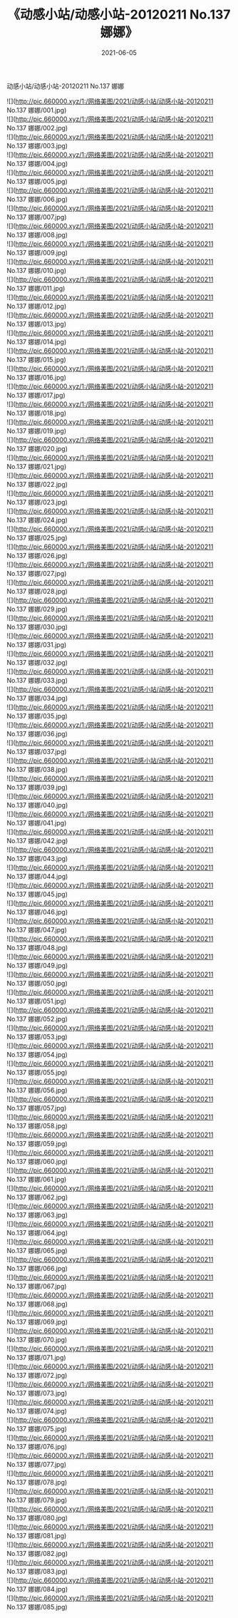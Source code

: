 ﻿---
layout: post
title:  《动感小站/动感小站-20120211 No.137 娜娜》
date:   2021-06-05
img: http://pic.660000.xyz/1:/网络美图/2021/动感小站/动感小站-20120211 No.137 娜娜/000.jpg
categories: [美女, 清纯, 唯美]
---

动感小站/动感小站-20120211 No.137 娜娜

 ![](http://pic.660000.xyz/1:/网络美图/2021/动感小站/动感小站-20120211 No.137 娜娜/001.jpg) <br>![](http://pic.660000.xyz/1:/网络美图/2021/动感小站/动感小站-20120211 No.137 娜娜/002.jpg) <br>![](http://pic.660000.xyz/1:/网络美图/2021/动感小站/动感小站-20120211 No.137 娜娜/003.jpg) <br>![](http://pic.660000.xyz/1:/网络美图/2021/动感小站/动感小站-20120211 No.137 娜娜/004.jpg) <br>![](http://pic.660000.xyz/1:/网络美图/2021/动感小站/动感小站-20120211 No.137 娜娜/005.jpg) <br>![](http://pic.660000.xyz/1:/网络美图/2021/动感小站/动感小站-20120211 No.137 娜娜/006.jpg) <br>![](http://pic.660000.xyz/1:/网络美图/2021/动感小站/动感小站-20120211 No.137 娜娜/007.jpg) <br>![](http://pic.660000.xyz/1:/网络美图/2021/动感小站/动感小站-20120211 No.137 娜娜/008.jpg) <br>![](http://pic.660000.xyz/1:/网络美图/2021/动感小站/动感小站-20120211 No.137 娜娜/009.jpg) <br>![](http://pic.660000.xyz/1:/网络美图/2021/动感小站/动感小站-20120211 No.137 娜娜/010.jpg) <br>![](http://pic.660000.xyz/1:/网络美图/2021/动感小站/动感小站-20120211 No.137 娜娜/011.jpg) <br>![](http://pic.660000.xyz/1:/网络美图/2021/动感小站/动感小站-20120211 No.137 娜娜/012.jpg) <br>![](http://pic.660000.xyz/1:/网络美图/2021/动感小站/动感小站-20120211 No.137 娜娜/013.jpg) <br>![](http://pic.660000.xyz/1:/网络美图/2021/动感小站/动感小站-20120211 No.137 娜娜/014.jpg) <br>![](http://pic.660000.xyz/1:/网络美图/2021/动感小站/动感小站-20120211 No.137 娜娜/015.jpg) <br>![](http://pic.660000.xyz/1:/网络美图/2021/动感小站/动感小站-20120211 No.137 娜娜/016.jpg) <br>![](http://pic.660000.xyz/1:/网络美图/2021/动感小站/动感小站-20120211 No.137 娜娜/017.jpg) <br>![](http://pic.660000.xyz/1:/网络美图/2021/动感小站/动感小站-20120211 No.137 娜娜/018.jpg) <br>![](http://pic.660000.xyz/1:/网络美图/2021/动感小站/动感小站-20120211 No.137 娜娜/019.jpg) <br>![](http://pic.660000.xyz/1:/网络美图/2021/动感小站/动感小站-20120211 No.137 娜娜/020.jpg) <br>![](http://pic.660000.xyz/1:/网络美图/2021/动感小站/动感小站-20120211 No.137 娜娜/021.jpg) <br>![](http://pic.660000.xyz/1:/网络美图/2021/动感小站/动感小站-20120211 No.137 娜娜/022.jpg) <br>![](http://pic.660000.xyz/1:/网络美图/2021/动感小站/动感小站-20120211 No.137 娜娜/023.jpg) <br>![](http://pic.660000.xyz/1:/网络美图/2021/动感小站/动感小站-20120211 No.137 娜娜/024.jpg) <br>![](http://pic.660000.xyz/1:/网络美图/2021/动感小站/动感小站-20120211 No.137 娜娜/025.jpg) <br>![](http://pic.660000.xyz/1:/网络美图/2021/动感小站/动感小站-20120211 No.137 娜娜/026.jpg) <br>![](http://pic.660000.xyz/1:/网络美图/2021/动感小站/动感小站-20120211 No.137 娜娜/027.jpg) <br>![](http://pic.660000.xyz/1:/网络美图/2021/动感小站/动感小站-20120211 No.137 娜娜/028.jpg) <br>![](http://pic.660000.xyz/1:/网络美图/2021/动感小站/动感小站-20120211 No.137 娜娜/029.jpg) <br>![](http://pic.660000.xyz/1:/网络美图/2021/动感小站/动感小站-20120211 No.137 娜娜/030.jpg) <br>![](http://pic.660000.xyz/1:/网络美图/2021/动感小站/动感小站-20120211 No.137 娜娜/031.jpg) <br>![](http://pic.660000.xyz/1:/网络美图/2021/动感小站/动感小站-20120211 No.137 娜娜/032.jpg) <br>![](http://pic.660000.xyz/1:/网络美图/2021/动感小站/动感小站-20120211 No.137 娜娜/033.jpg) <br>![](http://pic.660000.xyz/1:/网络美图/2021/动感小站/动感小站-20120211 No.137 娜娜/034.jpg) <br>![](http://pic.660000.xyz/1:/网络美图/2021/动感小站/动感小站-20120211 No.137 娜娜/035.jpg) <br>![](http://pic.660000.xyz/1:/网络美图/2021/动感小站/动感小站-20120211 No.137 娜娜/036.jpg) <br>![](http://pic.660000.xyz/1:/网络美图/2021/动感小站/动感小站-20120211 No.137 娜娜/037.jpg) <br>![](http://pic.660000.xyz/1:/网络美图/2021/动感小站/动感小站-20120211 No.137 娜娜/038.jpg) <br>![](http://pic.660000.xyz/1:/网络美图/2021/动感小站/动感小站-20120211 No.137 娜娜/039.jpg) <br>![](http://pic.660000.xyz/1:/网络美图/2021/动感小站/动感小站-20120211 No.137 娜娜/040.jpg) <br>![](http://pic.660000.xyz/1:/网络美图/2021/动感小站/动感小站-20120211 No.137 娜娜/041.jpg) <br>![](http://pic.660000.xyz/1:/网络美图/2021/动感小站/动感小站-20120211 No.137 娜娜/042.jpg) <br>![](http://pic.660000.xyz/1:/网络美图/2021/动感小站/动感小站-20120211 No.137 娜娜/043.jpg) <br>![](http://pic.660000.xyz/1:/网络美图/2021/动感小站/动感小站-20120211 No.137 娜娜/044.jpg) <br>![](http://pic.660000.xyz/1:/网络美图/2021/动感小站/动感小站-20120211 No.137 娜娜/045.jpg) <br>![](http://pic.660000.xyz/1:/网络美图/2021/动感小站/动感小站-20120211 No.137 娜娜/046.jpg) <br>![](http://pic.660000.xyz/1:/网络美图/2021/动感小站/动感小站-20120211 No.137 娜娜/047.jpg) <br>![](http://pic.660000.xyz/1:/网络美图/2021/动感小站/动感小站-20120211 No.137 娜娜/048.jpg) <br>![](http://pic.660000.xyz/1:/网络美图/2021/动感小站/动感小站-20120211 No.137 娜娜/049.jpg) <br>![](http://pic.660000.xyz/1:/网络美图/2021/动感小站/动感小站-20120211 No.137 娜娜/050.jpg) <br>![](http://pic.660000.xyz/1:/网络美图/2021/动感小站/动感小站-20120211 No.137 娜娜/051.jpg) <br>![](http://pic.660000.xyz/1:/网络美图/2021/动感小站/动感小站-20120211 No.137 娜娜/052.jpg) <br>![](http://pic.660000.xyz/1:/网络美图/2021/动感小站/动感小站-20120211 No.137 娜娜/053.jpg) <br>![](http://pic.660000.xyz/1:/网络美图/2021/动感小站/动感小站-20120211 No.137 娜娜/054.jpg) <br>![](http://pic.660000.xyz/1:/网络美图/2021/动感小站/动感小站-20120211 No.137 娜娜/055.jpg) <br>![](http://pic.660000.xyz/1:/网络美图/2021/动感小站/动感小站-20120211 No.137 娜娜/056.jpg) <br>![](http://pic.660000.xyz/1:/网络美图/2021/动感小站/动感小站-20120211 No.137 娜娜/057.jpg) <br>![](http://pic.660000.xyz/1:/网络美图/2021/动感小站/动感小站-20120211 No.137 娜娜/058.jpg) <br>![](http://pic.660000.xyz/1:/网络美图/2021/动感小站/动感小站-20120211 No.137 娜娜/059.jpg) <br>![](http://pic.660000.xyz/1:/网络美图/2021/动感小站/动感小站-20120211 No.137 娜娜/060.jpg) <br>![](http://pic.660000.xyz/1:/网络美图/2021/动感小站/动感小站-20120211 No.137 娜娜/061.jpg) <br>![](http://pic.660000.xyz/1:/网络美图/2021/动感小站/动感小站-20120211 No.137 娜娜/062.jpg) <br>![](http://pic.660000.xyz/1:/网络美图/2021/动感小站/动感小站-20120211 No.137 娜娜/063.jpg) <br>![](http://pic.660000.xyz/1:/网络美图/2021/动感小站/动感小站-20120211 No.137 娜娜/064.jpg) <br>![](http://pic.660000.xyz/1:/网络美图/2021/动感小站/动感小站-20120211 No.137 娜娜/065.jpg) <br>![](http://pic.660000.xyz/1:/网络美图/2021/动感小站/动感小站-20120211 No.137 娜娜/066.jpg) <br>![](http://pic.660000.xyz/1:/网络美图/2021/动感小站/动感小站-20120211 No.137 娜娜/067.jpg) <br>![](http://pic.660000.xyz/1:/网络美图/2021/动感小站/动感小站-20120211 No.137 娜娜/068.jpg) <br>![](http://pic.660000.xyz/1:/网络美图/2021/动感小站/动感小站-20120211 No.137 娜娜/069.jpg) <br>![](http://pic.660000.xyz/1:/网络美图/2021/动感小站/动感小站-20120211 No.137 娜娜/070.jpg) <br>![](http://pic.660000.xyz/1:/网络美图/2021/动感小站/动感小站-20120211 No.137 娜娜/071.jpg) <br>![](http://pic.660000.xyz/1:/网络美图/2021/动感小站/动感小站-20120211 No.137 娜娜/072.jpg) <br>![](http://pic.660000.xyz/1:/网络美图/2021/动感小站/动感小站-20120211 No.137 娜娜/073.jpg) <br>![](http://pic.660000.xyz/1:/网络美图/2021/动感小站/动感小站-20120211 No.137 娜娜/074.jpg) <br>![](http://pic.660000.xyz/1:/网络美图/2021/动感小站/动感小站-20120211 No.137 娜娜/075.jpg) <br>![](http://pic.660000.xyz/1:/网络美图/2021/动感小站/动感小站-20120211 No.137 娜娜/076.jpg) <br>![](http://pic.660000.xyz/1:/网络美图/2021/动感小站/动感小站-20120211 No.137 娜娜/077.jpg) <br>![](http://pic.660000.xyz/1:/网络美图/2021/动感小站/动感小站-20120211 No.137 娜娜/078.jpg) <br>![](http://pic.660000.xyz/1:/网络美图/2021/动感小站/动感小站-20120211 No.137 娜娜/079.jpg) <br>![](http://pic.660000.xyz/1:/网络美图/2021/动感小站/动感小站-20120211 No.137 娜娜/080.jpg) <br>![](http://pic.660000.xyz/1:/网络美图/2021/动感小站/动感小站-20120211 No.137 娜娜/081.jpg) <br>![](http://pic.660000.xyz/1:/网络美图/2021/动感小站/动感小站-20120211 No.137 娜娜/082.jpg) <br>![](http://pic.660000.xyz/1:/网络美图/2021/动感小站/动感小站-20120211 No.137 娜娜/083.jpg) <br>![](http://pic.660000.xyz/1:/网络美图/2021/动感小站/动感小站-20120211 No.137 娜娜/084.jpg) <br>![](http://pic.660000.xyz/1:/网络美图/2021/动感小站/动感小站-20120211 No.137 娜娜/085.jpg) <br>